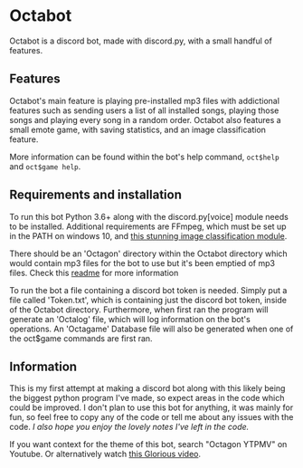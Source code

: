# Octabot
Octabot is a discord bot, made with discord.py, with a small handful of features.

## Features
Octabot's main feature is playing pre-installed mp3 files with addictional features such as sending users a list of all installed songs, playing those songs and playing every song in a random order. 
Octabot also features a small emote game, with saving statistics, and an image classification feature.

More information can be found within the bot's help command, ```oct$help``` and ```oct$game help```.

## Requirements and installation
To run this bot Python 3.6+ along with the discord.py[voice] module needs to be installed. 
Additional requirements are FFmpeg, which must be set up in the PATH on windows 10, and [this stunning image classification module](https://github.com/Cloud11665/Octagon).

There should be an 'Octagon' directory within the Octabot directory which would contain mp3 files for the bot to use but it's been emptied of mp3 files. Check this [readme](https://github.com/Sirspam/Octabot/blob/master/Octabot/Octagon/README.txt) for more information

To run the bot a file containing a discord bot token is needed. Simply put a file called 'Token.txt', which is containing just the discord bot token, inside of the Octabot directory. Furthermore, when first ran the program will generate an 'Octalog' file, which will log information on the bot's operations. An 'Octagame' Database file will also be generated when one of the oct$game commands are first ran.
## Information
This is my first attempt at making a discord bot along with this likely being the biggest python program I've made, so expect areas in the code which could be improved.
I don't plan to use this bot for anything, it was mainly for fun, so feel free to copy any of the code or tell me about any issues with the code. *I also hope you enjoy the lovely notes I've left in the code.*

If you want context for the theme of this bot, search "Octagon YTPMV" on Youtube. Or alternatively watch [this Glorious video](https://www.youtube.com/watch?v=ddWJatRxfz8).